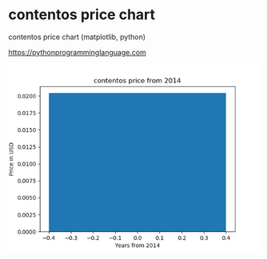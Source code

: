 # contentos price chart 

contentos price chart (matplotlib, python)

https://pythonprogramminglanguage.com

<img src='chart.png'>
